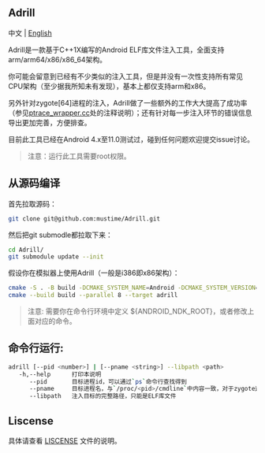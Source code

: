 ## Adrill

中文 | [English](https://github.com/mustime/Adrill/blob/main/README.md)

Adrill是一款基于C++1X编写的Android ELF库文件注入工具，全面支持arm/arm64/x86/x86_64架构。

你可能会留意到已经有不少类似的注入工具，但是并没有一次性支持所有常见CPU架构（至少据我所知未有发现），基本上都仅支持arm和x86。

另外针对zygote[64]进程的注入，Adrill做了一些额外的工作大大提高了成功率（参见[ptrace_wrapper.cc](https://github.com/mustime/Adrill/blob/main/source/ptrace_wrapper.cc#L184)处的注释说明）；还有针对每一步注入环节的错误信息导出更加完善，方便排查。

目前此工具已经在Android 4.x至11.0测试过，碰到任何问题欢迎提交issue讨论。

> 注意：运行此工具需要root权限。

## 从源码编译

首先拉取源码：

```bash
git clone git@github.com:mustime/Adrill.git
```

然后把git submodle都拉取下来：

```bash
cd Adrill/
git submodule update --init
```

假设你在模拟器上使用Adrill（一般是i386即x86架构）：

```bash
cmake -S . -B build -DCMAKE_SYSTEM_NAME=Android -DCMAKE_SYSTEM_VERSION=21 -DCMAKE_ANDROID_ARCH_ABI=x86 -DCMAKE_ANDROID_NDK=$ANDROID_NDK_ROOT
cmake --build build --parallel 8 --target adrill
```

> 注意: 需要你在命令行环境中定义 ${ANDROID_NDK_ROOT}，或者修改上面对应的命令。

## 命令行运行:

```bash
adrill [--pid <number>] | [--pname <string>] --libpath <path>
   -h,--help      打印本说明
      --pid       目标进程id，可以通过`ps`命令行查找得到
      --pname     目标进程名，与`/proc/<pid>/cmdline`中内容一致，对于zygote这类具名进程的注入比较方便
      --libpath   注入目标的完整路径，只能是ELF库文件
```

## Liscense

具体请查看 [LISCENSE](https://github.com/mustime/Adrill/blob/main/LICENSE) 文件的说明。

